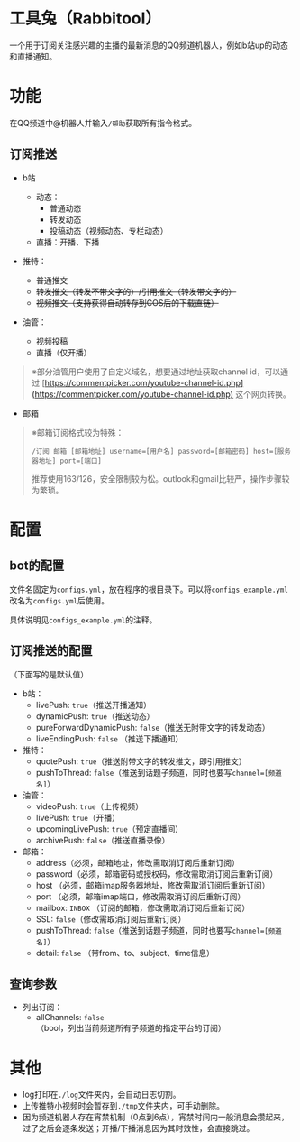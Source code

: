# 工具兔（Rabbitool）

一个用于订阅关注感兴趣的主播的最新消息的QQ频道机器人，例如b站up的动态和直播通知。

# 功能

在QQ频道中@机器人并输入`/帮助`获取所有指令格式。

## 订阅推送

- b站
    - 动态：
        - 普通动态
        - 转发动态
        - 投稿动态（视频动态、专栏动态）
    - 直播：开播、下播

- ~~推特~~：
    - ~~普通推文~~
    - ~~转发推文（转发不带文字的）/引用推文（转发带文字的）~~
    - ~~视频推文（支持获得自动转存到COS后的下载直链）~~

- 油管：
    - 视频投稿
    - 直播（仅开播）

> ※部分油管用户使用了自定义域名，想要通过地址获取channel
> id，可以通过 [https://commentpicker.com/youtube-channel-id.php](https://commentpicker.com/youtube-channel-id.php) 这个网页转换。

- 邮箱

> ※邮箱订阅格式较为特殊：
>
> `/订阅 邮箱 [邮箱地址] username=[用户名] password=[邮箱密码] host=[服务器地址] port=[端口]`
>
> 推荐使用163/126，安全限制较为松。outlook和gmail比较严，操作步骤较为繁琐。

# 配置

## bot的配置

文件名固定为`configs.yml`，放在程序的根目录下。可以将`configs_example.yml`改名为`configs.yml`后使用。

具体说明见`configs_example.yml`的注释。

## 订阅推送的配置

（下面写的是默认值）

- b站：
    - livePush: `true`（推送开播通知）
    - dynamicPush: `true`（推送动态）
    - pureForwardDynamicPush: `false`（推送无附带文字的转发动态）
    - liveEndingPush: `false` （推送下播通知）
- 推特：
    - quotePush: `true`（推送附带文字的转发推文，即引用推文）
    - pushToThread: `false`（推送到话题子频道，同时也要写`channel=[频道名]`）
- 油管：
    - videoPush: `true`（上传视频）
    - livePush: `true`（开播）
    - upcomingLivePush: `true`（预定直播间）
    - archivePush: `false`（推送直播录像）
- 邮箱：
    - address（必须，邮箱地址，修改需取消订阅后重新订阅）
    - password（必须，邮箱密码或授权码，修改需取消订阅后重新订阅）
    - host （必须，邮箱imap服务器地址，修改需取消订阅后重新订阅）
    - port （必须，邮箱imap端口，修改需取消订阅后重新订阅）
    - mailbox: `INBOX` （订阅的邮箱，修改需取消订阅后重新订阅）
    - SSL: `false`（修改需取消订阅后重新订阅）
    - pushToThread: `false`（推送到话题子频道，同时也要写`channel=[频道名]`）
    - detail: `false` （带from、to、subject、time信息）

## 查询参数

- 列出订阅：
    - allChannels: `false`（bool，列出当前频道所有子频道的指定平台的订阅）

# 其他

- log打印在`./log`文件夹内，会自动日志切割。
- 上传推特小视频时会暂存到`./tmp`文件夹内，可手动删除。
- 因为频道机器人存在宵禁机制（0点到6点），宵禁时间内一般消息会攒起来，过了之后会逐条发送；开播/下播消息因为其时效性，会直接跳过。
